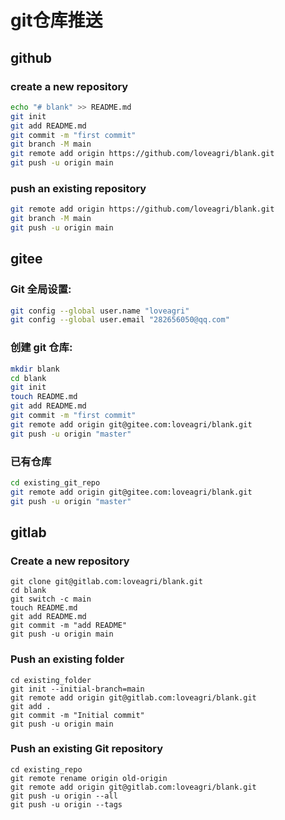 # git仓库推送

## github

### create a new repository 

```sh
echo "# blank" >> README.md
git init
git add README.md
git commit -m "first commit"
git branch -M main
git remote add origin https://github.com/loveagri/blank.git
git push -u origin main
```

### push an existing repository 

```sh
git remote add origin https://github.com/loveagri/blank.git
git branch -M main
git push -u origin main
```

## gitee

### Git 全局设置:

```sh
git config --global user.name "loveagri"
git config --global user.email "282656050@qq.com"
```

### 创建 git 仓库:

```sh
mkdir blank
cd blank
git init 
touch README.md
git add README.md
git commit -m "first commit"
git remote add origin git@gitee.com:loveagri/blank.git
git push -u origin "master"
```

### 已有仓库

```sh
cd existing_git_repo
git remote add origin git@gitee.com:loveagri/blank.git
git push -u origin "master"
```

## gitlab

### Create a new repository

```shell
git clone git@gitlab.com:loveagri/blank.git
cd blank
git switch -c main
touch README.md
git add README.md
git commit -m "add README"
git push -u origin main
```

### Push an existing folder

```shell
cd existing_folder
git init --initial-branch=main
git remote add origin git@gitlab.com:loveagri/blank.git
git add .
git commit -m "Initial commit"
git push -u origin main
```

### Push an existing Git repository

```shell
cd existing_repo
git remote rename origin old-origin
git remote add origin git@gitlab.com:loveagri/blank.git
git push -u origin --all
git push -u origin --tags
```

